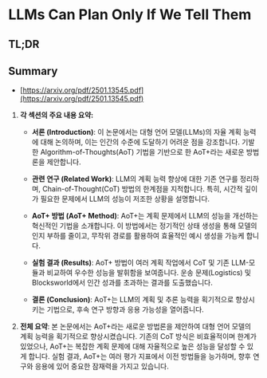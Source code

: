 # LLMs Can Plan Only If We Tell Them
## TL;DR
## Summary
- [https://arxiv.org/pdf/2501.13545.pdf](https://arxiv.org/pdf/2501.13545.pdf)

1. **각 섹션의 주요 내용 요약:**

   - **서론 (Introduction)**: 이 논문에서는 대형 언어 모델(LLMs)의 자율 계획 능력에 대해 논의하며, 이는 인간의 수준에 도달하기 어려운 점을 강조합니다. 기발한 Algorithm-of-Thoughts(AoT) 기법을 기반으로 한 AoT+라는 새로운 방법론을 제안합니다.

   - **관련 연구 (Related Work)**: LLM의 계획 능력 향상에 대한 기존 연구를 정리하며, Chain-of-Thought(CoT) 방법의 한계점을 지적합니다. 특히, 시간적 깊이가 필요한 문제에서 LLM의 성능이 저조한 상황을 설명합니다.

   - **AoT+ 방법 (AoT+ Method)**: AoT+는 계획 문제에서 LLM의 성능을 개선하는 혁신적인 기법을 소개합니다. 이 방법에서는 정기적인 상태 생성을 통해 모델의 인지 부하를 줄이고, 무작위 경로를 활용하여 효율적인 예시 생성을 가능케 합니다.

   - **실험 결과 (Results)**: AoT+ 방법이 여러 계획 작업에서 CoT 및 기존 LLM-모듈과 비교하여 우수한 성능을 발휘함을 보여줍니다. 운송 문제(Logistics) 및 Blocksworld에서 인간 성과를 초과하는 결과를 도출했습니다.

   - **결론 (Conclusion)**: AoT+는 LLM의 계획 및 추론 능력을 획기적으로 향상시키는 기법으로, 후속 연구 방향과 응용 가능성을 열어줍니다.

2. **전체 요약**: 본 논문에서는 AoT+라는 새로운 방법론을 제안하여 대형 언어 모델의 계획 능력을 획기적으로 향상시켰습니다. 기존의 CoT 방식은 비효율적이며 한계가 있었으나, AoT+는 복잡한 계획 문제에 대해 자율적으로 높은 성능을 달성할 수 있게 합니다. 실험 결과, AoT+는 여러 평가 지표에서 이전 방법들을 능가하며, 향후 연구와 응용에 있어 중요한 잠재력을 가지고 있습니다.